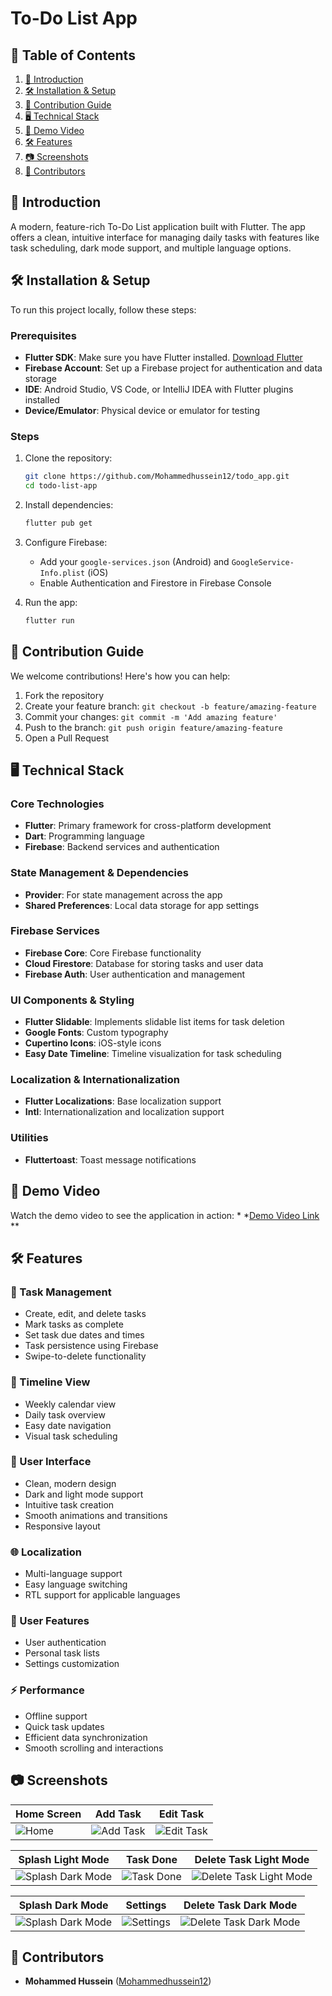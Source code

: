 # To-Do List App

## 📑 Table of Contents

1. [🚀 Introduction](#-introduction)
2. [🛠 Installation & Setup](#-installation--setup)
3. [🤝 Contribution Guide](#-contribution-guide)
4. [🖥️ Technical Stack](#️-technical-stack)
5. [🎥 Demo Video](#-demo-video)
6. [🛠 Features](#-features)
7. [📷 Screenshots](#-screenshots)
8. [👥 Contributors](#-contributors)

## 🚀 Introduction

A modern, feature-rich To-Do List application built with Flutter. The app offers a clean, intuitive
interface for managing daily tasks with features like task scheduling, dark mode support, and
multiple language options.

## 🛠 Installation & Setup

To run this project locally, follow these steps:

### Prerequisites

- **Flutter SDK**: Make sure you have Flutter
  installed. [Download Flutter](https://flutter.dev/docs/get-started/install)
- **Firebase Account**: Set up a Firebase project for authentication and data storage
- **IDE**: Android Studio, VS Code, or IntelliJ IDEA with Flutter plugins installed
- **Device/Emulator**: Physical device or emulator for testing

### Steps

1. Clone the repository:
   ```bash
   git clone https://github.com/Mohammedhussein12/todo_app.git
   cd todo-list-app
   ```

2. Install dependencies:
   ```bash
   flutter pub get
   ```

3. Configure Firebase:
    - Add your `google-services.json` (Android) and `GoogleService-Info.plist` (iOS)
    - Enable Authentication and Firestore in Firebase Console

4. Run the app:
   ```bash
   flutter run
   ```

## 🤝 Contribution Guide

We welcome contributions! Here's how you can help:

1. Fork the repository
2. Create your feature branch: `git checkout -b feature/amazing-feature`
3. Commit your changes: `git commit -m 'Add amazing feature'`
4. Push to the branch: `git push origin feature/amazing-feature`
5. Open a Pull Request

## 🖥️ Technical Stack

### **Core Technologies**

- **Flutter**: Primary framework for cross-platform development
- **Dart**: Programming language
- **Firebase**: Backend services and authentication

### **State Management & Dependencies**

- **Provider**: For state management across the app
- **Shared Preferences**: Local data storage for app settings

### **Firebase Services**

- **Firebase Core**: Core Firebase functionality
- **Cloud Firestore**: Database for storing tasks and user data
- **Firebase Auth**: User authentication and management

### **UI Components & Styling**

- **Flutter Slidable**: Implements slidable list items for task deletion
- **Google Fonts**: Custom typography
- **Cupertino Icons**: iOS-style icons
- **Easy Date Timeline**: Timeline visualization for task scheduling

### **Localization & Internationalization**

- **Flutter Localizations**: Base localization support
- **Intl**: Internationalization and localization support

### **Utilities**

- **Fluttertoast**: Toast message notifications

## 🎥 Demo Video

Watch the demo video to see the application in action:
*
*[Demo Video Link](https://drive.google.com/file/d/1qM-uyNBN7rO5kNA-NGCgiwH1XOD9QEO7/view?usp=drive_link)
**

## 🛠 Features

### 📝 Task Management

- Create, edit, and delete tasks
- Mark tasks as complete
- Set task due dates and times
- Task persistence using Firebase
- Swipe-to-delete functionality

### 📅 Timeline View

- Weekly calendar view
- Daily task overview
- Easy date navigation
- Visual task scheduling

### 🎨 User Interface

- Clean, modern design
- Dark and light mode support
- Intuitive task creation
- Smooth animations and transitions
- Responsive layout

### 🌐 Localization

- Multi-language support
- Easy language switching
- RTL support for applicable languages

### 👤 User Features

- User authentication
- Personal task lists
- Settings customization

### ⚡ Performance

- Offline support
- Quick task updates
- Efficient data synchronization
- Smooth scrolling and interactions

## 📷 Screenshots

| Home Screen                          | Add Task                                     | Edit Task                                      |
|--------------------------------------|----------------------------------------------|------------------------------------------------|
| ![Home](assets/screenshots/home.png) | ![Add Task](assets/screenshots/task_add.png) | ![Edit Task](assets/screenshots/edit_task.png) |

| Splash Light Mode                                  | Task Done                                      | Delete Task Light Mode                                        |
|----------------------------------------------------|------------------------------------------------|---------------------------------------------------------------|
| ![Splash Dark Mode](assets/screenshots/splash.png) | ![Task Done](assets/screenshots/task_done.png) | ![Delete Task Light Mode](assets/screenshots/task_delete.png) |

| Splash Dark Mode                                             | Settings                                     | Delete Task Dark Mode                                                  |
|--------------------------------------------------------------|----------------------------------------------|------------------------------------------------------------------------|
| ![Splash Dark Mode](assets/screenshots/splash_dark_mode.png) | ![Settings](assets/screenshots/settings.png) | ![Delete Task Dark Mode](assets/screenshots/task_delete_dark_mode.png) |

## 👥 Contributors

- **Mohammed Hussein** ([Mohammedhussein12](https://github.com/Mohammedhussein12))